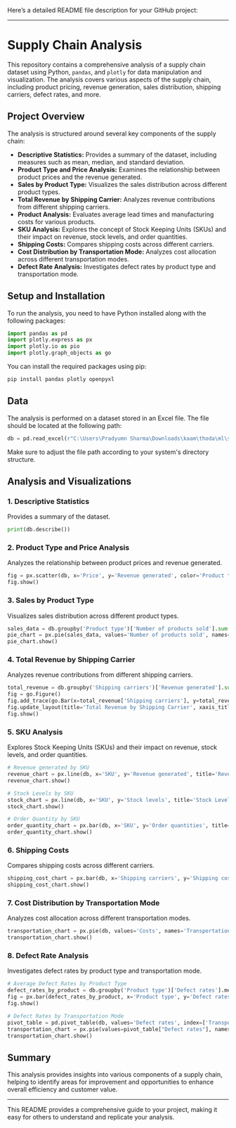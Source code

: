 Here’s a detailed README file description for your GitHub project:

---

# Supply Chain Analysis

This repository contains a comprehensive analysis of a supply chain dataset using Python, `pandas`, and `plotly` for data manipulation and visualization. The analysis covers various aspects of the supply chain, including product pricing, revenue generation, sales distribution, shipping carriers, defect rates, and more.

## Project Overview

The analysis is structured around several key components of the supply chain:

- **Descriptive Statistics:** Provides a summary of the dataset, including measures such as mean, median, and standard deviation.
- **Product Type and Price Analysis:** Examines the relationship between product prices and the revenue generated.
- **Sales by Product Type:** Visualizes the sales distribution across different product types.
- **Total Revenue by Shipping Carrier:** Analyzes revenue contributions from different shipping carriers.
- **Product Analysis:** Evaluates average lead times and manufacturing costs for various products.
- **SKU Analysis:** Explores the concept of Stock Keeping Units (SKUs) and their impact on revenue, stock levels, and order quantities.
- **Shipping Costs:** Compares shipping costs across different carriers.
- **Cost Distribution by Transportation Mode:** Analyzes cost allocation across different transportation modes.
- **Defect Rate Analysis:** Investigates defect rates by product type and transportation mode.

## Setup and Installation

To run the analysis, you need to have Python installed along with the following packages:

```python
import pandas as pd
import plotly.express as px
import plotly.io as pio
import plotly.graph_objects as go
```

You can install the required packages using pip:

```bash
pip install pandas plotly openpyxl
```

## Data

The analysis is performed on a dataset stored in an Excel file. The file should be located at the following path:

```python
db = pd.read_excel(r"C:\Users\Pradyumn Sharma\Downloads\kaam\thoda\ml\supplychain\supply_chain_data.xlsx")
```

Make sure to adjust the file path according to your system's directory structure.

## Analysis and Visualizations

### 1. Descriptive Statistics
Provides a summary of the dataset.

```python
print(db.describe())
```

### 2. Product Type and Price Analysis
Analyzes the relationship between product prices and revenue generated.

```python
fig = px.scatter(db, x='Price', y='Revenue generated', color='Product type', hover_data=['Number of products sold'], trendline="ols")
fig.show()
```

### 3. Sales by Product Type
Visualizes sales distribution across different product types.

```python
sales_data = db.groupby('Product type')['Number of products sold'].sum().reset_index()
pie_chart = px.pie(sales_data, values='Number of products sold', names='Product type', title='Sales by Product Type', hole=0.5, color_discrete_sequence=px.colors.qualitative.Pastel)
pie_chart.show()
```

### 4. Total Revenue by Shipping Carrier
Analyzes revenue contributions from different shipping carriers.

```python
total_revenue = db.groupby('Shipping carriers')['Revenue generated'].sum().reset_index()
fig = go.Figure()
fig.add_trace(go.Bar(x=total_revenue['Shipping carriers'], y=total_revenue['Revenue generated']))
fig.update_layout(title='Total Revenue by Shipping Carrier', xaxis_title='Shipping Carrier', yaxis_title='Revenue Generated')
fig.show()
```

### 5. SKU Analysis
Explores Stock Keeping Units (SKUs) and their impact on revenue, stock levels, and order quantities.

```python
# Revenue generated by SKU
revenue_chart = px.line(db, x='SKU', y='Revenue generated', title='Revenue Generated by SKU')
revenue_chart.show()

# Stock Levels by SKU
stock_chart = px.line(db, x='SKU', y='Stock levels', title='Stock Levels by SKU')
stock_chart.show()

# Order Quantity by SKU
order_quantity_chart = px.bar(db, x='SKU', y='Order quantities', title='Order Quantity by SKU')
order_quantity_chart.show()
```

### 6. Shipping Costs
Compares shipping costs across different carriers.

```python
shipping_cost_chart = px.bar(db, x='Shipping carriers', y='Shipping costs', title='Shipping Costs by Carrier')
shipping_cost_chart.show()
```

### 7. Cost Distribution by Transportation Mode
Analyzes cost allocation across different transportation modes.

```python
transportation_chart = px.pie(db, values='Costs', names='Transportation modes', title='Cost Distribution by Transportation Mode', hole=0.5, color_discrete_sequence=px.colors.qualitative.Pastel)
transportation_chart.show()
```

### 8. Defect Rate Analysis
Investigates defect rates by product type and transportation mode.

```python
# Average Defect Rates by Product Type
defect_rates_by_product = db.groupby('Product type')['Defect rates'].mean().reset_index()
fig = px.bar(defect_rates_by_product, x='Product type', y='Defect rates', title='Average Defect Rates by Product Type')
fig.show()

# Defect Rates by Transportation Mode
pivot_table = pd.pivot_table(db, values='Defect rates', index=['Transportation modes'], aggfunc='mean')
transportation_chart = px.pie(values=pivot_table["Defect rates"], names=pivot_table.index, title='Defect Rates by Transportation Mode', hole=0.5, color_discrete_sequence=px.colors.qualitative.Pastel)
transportation_chart.show()
```

## Summary

This analysis provides insights into various components of a supply chain, helping to identify areas for improvement and opportunities to enhance overall efficiency and customer value.

---

This README provides a comprehensive guide to your project, making it easy for others to understand and replicate your analysis.
